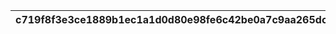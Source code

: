|c719f8f3e3ce1889b1ec1a1d0d80e98fe6c42be0a7c9aa265dc8ba7b6f6d55f9|f1fa909cb4e5949a61bed5b4a0366955ee6ee83505afde328df29c5fb1613208|8cd0e068bbff33756409299b3a8e67fbffbd8e8bca7b5ac2f0f1643c1bb601b3|275586c37c87b8d8a1031b9abb6e4a0af646b9901cf93535e0dc492d161f5363|38eba697348df950d4204fd4cf01cf268fa21b812061ec1bdeb16b1a12cd31be|379389a8dc3d93db62206817efc43c894ceb3e86945f148d2dbf2bec46610ffd|baee1d2389e8ce5dd007e3445eb4b3e12a8038557c604cf52ef514786b83666f|fc58603fffc8c538002410f644066e45489d7123c33249c6c211c54a5cb2a49b|58171ddd598c5e76037c40b5773bec4e7f7c92de054e7f497f7738f6c686448a|c701874cb975dcb1793d568b68e0b9dafd4d346e7519fe6984e49b11f5196cd1|e60d6baface526f6d0214115cba25ef7b73ee988dc2cb87c979b5e873196f691|979e161e7d97bba4d3e622c97214a35c0458b7a1d1899a2965e5055a5e698945|42dbdc9d67c6ff4c596400e010263b08e3cd1018cda46ec0850985a3147ccbcb|20f36d1a48de63b6a8496974aff57b7c590bcfe40fdd0abb73058ce35cc1973b|
| --- | --- | --- | --- | --- | --- | --- | --- | --- | --- | --- | --- | --- | --- |
